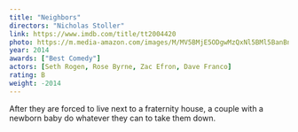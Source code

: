 ```yaml
---
title: "Neighbors"
directors: "Nicholas Stoller"
link: https://www.imdb.com/title/tt2004420
photo: https://m.media-amazon.com/images/M/MV5BMjE5ODgwMzQxNl5BMl5BanBnXkFtZTgwNDU2OTU2MTE@._V1_FMjpg_UX1280_.jpg
year: 2014
awards: ["Best Comedy"]
actors: [Seth Rogen, Rose Byrne, Zac Efron, Dave Franco]
rating: B
weight: -2014
---
```

After they are forced to live next to a fraternity house, a couple with a newborn baby do whatever they can to take them down.